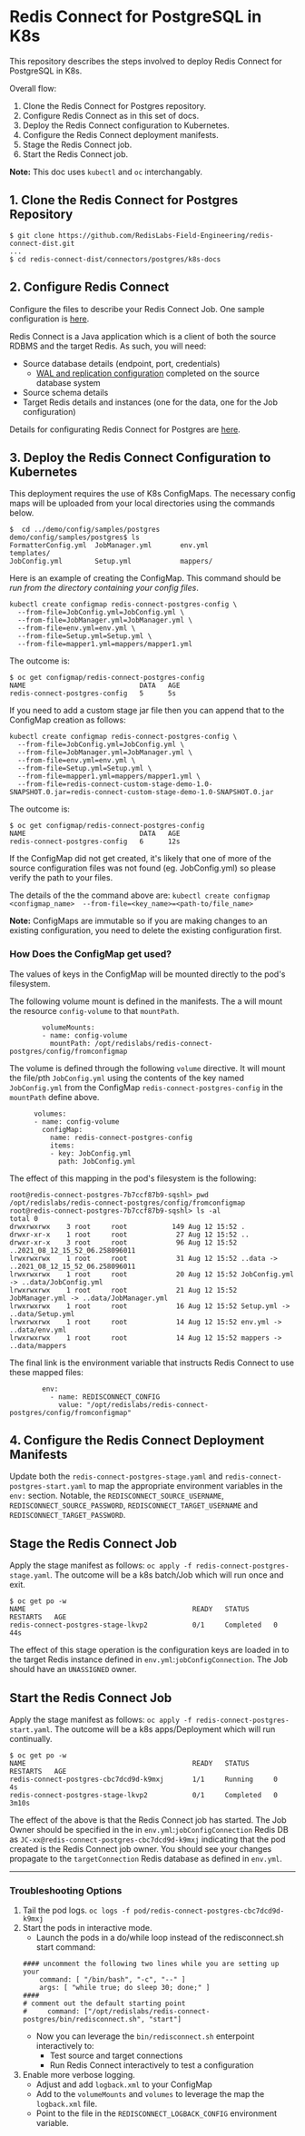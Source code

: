 # Redis Connect for PostgreSQL in K8s

This repository describes the steps involved to deploy Redis Connect for PostgreSQL in K8s. 

Overall flow:
1. Clone the Redis Connect for Postgres repository.
2. Configure Redis Connect as in this set of docs.
3. Deploy the Redis Connect configuration to Kubernetes.
4. Configure the Redis Connect deployment manifests.
5. Stage the Redis Connect job.
6. Start the Redis Connect job.

**Note:** This doc uses `kubectl` and `oc` interchangably.

## 1. Clone the Redis Connect for Postgres Repository
```
$ git clone https://github.com/RedisLabs-Field-Engineering/redis-connect-dist.git
...
$ cd redis-connect-dist/connectors/postgres/k8s-docs
```

## 2. Configure Redis Connect 

Configure the files to describe your Redis Connect Job. One sample configuration is <a href="../demo/config/samples/postgres">here</a>. 

Redis Connect is a Java application which is a client of both the source RDBMS and the target Redis. As such, you will need:
* Source database details (endpoint, port, credentials)
  * <a href="../" target="_blank">WAL and replication configuration</a> completed on the source database system
* Source schema details
* Target Redis details and instances (one for the data, one for the Job configuration)

Details for configurating Redis Connect for Postgres are <a href="../demo/" target="_blank">here</a>. 

## 3. Deploy the Redis Connect Configuration to Kubernetes

This deployment requires the use of K8s ConfigMaps. The necessary config maps will be uploaded from your local directories using the commands below. 

```
$  cd ../demo/config/samples/postgres
demo/config/samples/postgres$ ls
FormatterConfig.yml  JobManager.yml       env.yml              templates/
JobConfig.yml        Setup.yml            mappers/
```

Here is an example of creating the ConfigMap. This command should be *run from the directory containing your config files*.
```
kubectl create configmap redis-connect-postgres-config \
  --from-file=JobConfig.yml=JobConfig.yml \
  --from-file=JobManager.yml=JobManager.yml \
  --from-file=env.yml=env.yml \
  --from-file=Setup.yml=Setup.yml \
  --from-file=mapper1.yml=mappers/mapper1.yml
```
The outcome is:
```
$ oc get configmap/redis-connect-postgres-config
NAME                            DATA   AGE
redis-connect-postgres-config   5      5s
```

If you need to add a custom stage jar file then you can append that to the ConfigMap creation as follows:
```
kubectl create configmap redis-connect-postgres-config \
  --from-file=JobConfig.yml=JobConfig.yml \
  --from-file=JobManager.yml=JobManager.yml \
  --from-file=env.yml=env.yml \
  --from-file=Setup.yml=Setup.yml \
  --from-file=mapper1.yml=mappers/mapper1.yml \
  --from-file=redis-connect-custom-stage-demo-1.0-SNAPSHOT.0.jar=redis-connect-custom-stage-demo-1.0-SNAPSHOT.0.jar
```
The outcome is:
```
$ oc get configmap/redis-connect-postgres-config
NAME                            DATA   AGE
redis-connect-postgres-config   6      12s
```

If the ConfigMap did not get created, it's likely that one of more of the source configuration files was not found (eg. JobConfig.yml) so please verify the path to your files.

The details of the the command above are:
`kubectl create configmap <configmap_name>  --from-file=<key_name>=<path-to/file_name>`

**Note:** ConfigMaps are immutable so if you are making changes to an existing configuration, you need to delete the existing configuration first.

### How Does the ConfigMap get used?

The values of keys in the ConfigMap will be mounted directly to the pod's filesystem. 

The following volume mount is defined in the manifests. The a will mount the resource `config-volume` to that `mountPath`.
```
        volumeMounts:
        - name: config-volume
          mountPath: /opt/redislabs/redis-connect-postgres/config/fromconfigmap
```
The volume is defined through the following `volume` directive. It will mount the file/pth `JobConfig.yml` using the contents of the key named `JobConfig.yml` from the ConfigMap `redis-connect-postgres-config` in the `mountPath` define above.  
```
      volumes:
      - name: config-volume
        configMap:
          name: redis-connect-postgres-config
          items:
          - key: JobConfig.yml
            path: JobConfig.yml
```
The effect of this mapping in the pod's filesystem is the following:
```
root@redis-connect-postgres-7b7ccf87b9-sqshl> pwd
/opt/redislabs/redis-connect-postgres/config/fromconfigmap
root@redis-connect-postgres-7b7ccf87b9-sqshl> ls -al
total 0
drwxrwxrwx    3 root     root           149 Aug 12 15:52 .
drwxr-xr-x    1 root     root            27 Aug 12 15:52 ..
drwxr-xr-x    3 root     root            96 Aug 12 15:52 ..2021_08_12_15_52_06.258096011
lrwxrwxrwx    1 root     root            31 Aug 12 15:52 ..data -> ..2021_08_12_15_52_06.258096011
lrwxrwxrwx    1 root     root            20 Aug 12 15:52 JobConfig.yml -> ..data/JobConfig.yml
lrwxrwxrwx    1 root     root            21 Aug 12 15:52 JobManager.yml -> ..data/JobManager.yml
lrwxrwxrwx    1 root     root            16 Aug 12 15:52 Setup.yml -> ..data/Setup.yml
lrwxrwxrwx    1 root     root            14 Aug 12 15:52 env.yml -> ..data/env.yml
lrwxrwxrwx    1 root     root            14 Aug 12 15:52 mappers -> ..data/mappers
```
The final link is the environment variable that instructs Redis Connect to use these mapped files:
```
        env:
          - name: REDISCONNECT_CONFIG
            value: "/opt/redislabs/redis-connect-postgres/config/fromconfigmap"
```

## 4. Configure the Redis Connect Deployment Manifests

Update both the `redis-connect-postgres-stage.yaml` and `redis-connect-postgres-start.yaml` to map the appropriate environment variables in the `env:` section. Notable, the `REDISCONNECT_SOURCE_USERNAME`, `REDISCONNECT_SOURCE_PASSWORD`, `REDISCONNECT_TARGET_USERNAME` and `REDISCONNECT_TARGET_PASSWORD`. 

## Stage the Redis Connect Job

Apply the stage manifest as follows: `oc apply -f redis-connect-postgres-stage.yaml`. The outcome will be a k8s batch/Job which will run once and exit. 
```
$ oc get po -w 
NAME                                         READY   STATUS      RESTARTS   AGE
redis-connect-postgres-stage-lkvp2           0/1     Completed   0          44s
``` 
  
The effect of this stage operation is the configuration keys are loaded in to the target Redis instance defined in `env.yml`:`jobConfigConnection`. The Job should have an `UNASSIGNED` owner.

## Start the Redis Connect Job

Apply the stage manifest as follows: `oc apply -f redis-connect-postgres-start.yaml`. The outcome will be a k8s apps/Deployment which will run continually. 
```
$ oc get po -w
NAME                                         READY   STATUS      RESTARTS   AGE
redis-connect-postgres-cbc7dcd9d-k9mxj       1/1     Running     0          4s
redis-connect-postgres-stage-lkvp2           0/1     Completed   0          3m10s
``` 

The effect of the above is that the Redis Connect job has started. The Job Owner should be specified in the in `env.yml`:`jobConfigConnection` Redis DB as `JC-xx@redis-connect-postgres-cbc7dcd9d-k9mxj` indicating that the pod created is the Redis Connect job owner. You should see your changes propagate to the `targetConnection` Redis database as defined in `env.yml`. 

---
### Troubleshooting Options

1. Tail the pod logs. `oc logs -f pod/redis-connect-postgres-cbc7dcd9d-k9mxj`
2. Start the pods in interactive mode.
   * Launch the pods in a do/while loop instead of the redisconnect.sh start command:
    ```
    #### uncomment the following two lines while you are setting up your 
        command: [ "/bin/bash", "-c", "--" ]
        args: [ "while true; do sleep 30; done;" ]
    ####
    # comment out the default starting point
    #     command: ["/opt/redislabs/redis-connect-postgres/bin/redisconnect.sh", "start"] 
    ```
    * Now you can leverage the `bin/redisconnect.sh` enterpoint interactively to:
      * Test source and target connections
      * Run Redis Connect interactively to test a configuration
3. Enable more verbose logging. 
   * Adjust and add `logback.xml` to your ConfigMap
   * Add to the `volumeMounts` and `volumes` to leverage the map the `logback.xml` file.
   * Point to the file in the `REDISCONNECT_LOGBACK_CONFIG` environment variable. 

